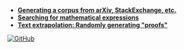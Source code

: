 * [**Generating a corpus from arXiv, StackExchange, etc.**](data)
* [**Searching for mathematical expressions**](info_retrieval)
* [**Text extrapolation: Randomly generating "proofs"**](text_gen)

[![GitHub](https://badgen.net/badge/icon/github?icon=github&label)](https://github.com/amacfie/mathtext/)

